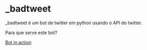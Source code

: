 # _badtweet
_badtweet é um bot de twitter em python usando o API do twitter.

Para que serve este bot?

[Bot in action](https://github.com/guizado/_badtweet/blob/master/image.png?raw=true)

